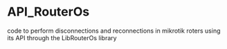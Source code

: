 # API_RouterOs
code to perform disconnections and reconnections in mikrotik roters using its API through the LibRouterOs library
